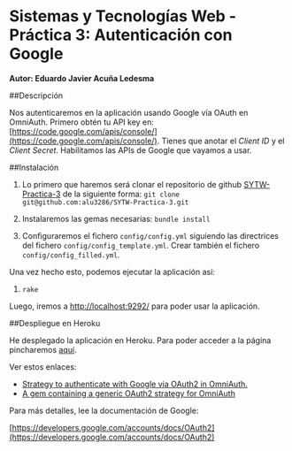 # Sistemas y Tecnologías Web - Práctica 3: Autenticación con Google

**Autor: Eduardo Javier Acuña Ledesma**


##Descripción

Nos autenticaremos en la aplicación usando Google vía OAuth en OmniAuth.
Primero obtén tu API key en: [https://code.google.com/apis/console/](https://code.google.com/apis/console/). Tienes que anotar el *Client ID* y el *Client Secret*. Habilitamos las APIs de Google que vayamos a usar.

##Instalación

1. Lo primero que haremos será clonar el repositorio de github [SYTW-Practica-3](https://github.com/alu3286/SYTW-Practica-3) de la siguiente forma:
	`git clone git@github.com:alu3286/SYTW-Practica-3.git`
	
2. Instalaremos las gemas necesarias: `bundle install`

3. Configuraremos el fichero `config/config.yml` siguiendo las directrices del fichero `config/config_template.yml`. Crear también el fichero `config/config_filled.yml`.

Una vez hecho esto, podemos ejecutar la aplicación así:

1. `rake`

Luego, iremos a [http://localhost:9292/](http://localhost:9292/) para poder usar la aplicación.

##Despliegue en Heroku

He desplegado la aplicación en Heroku. Para poder acceder a la página pincharemos [aquí](http://googleoauth-eduardo.herokuapp.com/). 


Ver estos enlaces:

* [Strategy to authenticate with Google via OAuth2 in OmniAuth.](https://github.com/zquestz/omniauth-google-oauth2)
* [A gem containing a generic OAuth2 strategy for OmniAuth](https://github.com/intridea/omniauth-oauth2) 

Para más detalles, lee la documentación de Google: 

[https://developers.google.com/accounts/docs/OAuth2](https://developers.google.com/accounts/docs/OAuth2)
